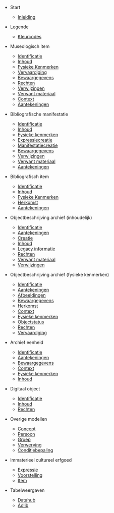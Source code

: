 <!-- docs/_sidebar.md -->

* Start
    * [Inleiding](/content/getting-started.md)

* Legende
    * [Kleurcodes](/content/modellen/Color.md)

* Museologisch item
	* [Identificatie](/content/modellen/MuseologicalItem/Identificatie.md)
	* [Inhoud](/content/modellen/MuseologicalItem/Inhoud.md)
	* [Fysieke Kenmerken](/content/modellen/MuseologicalItem/FysiekeKenmerken.md)
	* [Vervaardiging](/content/modellen/MuseologicalItem/Vervaardiging.md)
	* [Bewaargegevens](/content/modellen/MuseologicalItem/Bewaargegevens.md)
	* [Rechten](/content/modellen/MuseologicalItem/Rechten.md)
	* [Verwijzingen](/content/modellen/MuseologicalItem/Verwijzingen.md)
	* [Verwant materiaal](/content/modellen/MuseologicalItem/VerwantMateriaal.md)
	* [Context](/content/modellen/MuseologicalItem/Context.md)
	* [Aantekeningen](/content/modellen/MuseologicalItem/Aantekeningen.md)

* Bibliografische manifestatie
	* [Identificatie](/content/modellen/BibliographicalManifestation/Identificatie.md)
	* [Inhoud](/content/modellen/BibliographicalManifestation/Inhoud.md)
	* [Fysieke kenmerken](/content/modellen/BibliographicalManifestation/FysiekeKenmerken.md)
	* [Expressiecreatie](/content/modellen/BibliographicalManifestation/ExpressieCreatie.md)
	* [Manifestatiecreatie](/content/modellen/BibliographicalManifestation/ManifestatieCreatie.md)
	* [Bewaargegevens](/content/modellen/BibliographicalManifestation/Bewaargegevens.md)
	* [Verwijzingen](/content/modellen/BibliographicalManifestation/Verwijzingen.md)
	* [Verwant materiaal](/content/modellen/BibliographicalManifestation/VerwantMateriaal.md)
	* [Aantekeningen](/content/modellen/BibliographicalManifestation/Aantekeningen.md)

* Bibliografisch item
	* [Identificatie](/content/modellen/BibliographicalItem/Identificatie.md)
	* [Inhoud](/content/modellen/BibliographicalItem/Inhoud.md)
	* [Fysieke Kenmerken](/content/modellen/BibliographicalItem/FysiekeKenmerken.md)
	* [Herkomst](/content/modellen/BibliographicalItem/Herkomst.md)
	* [Aantekeningen](/content/modellen/BibliographicalItem/Aantekeningen.md)

* Objectbeschrijving archief (inhoudelijk)
	* [Identificatie](/content/modellen/ArchiefItemImmaterieel/Identificatie.md)
	* [Aantekeningen](/content/modellen/ArchiefItemImmaterieel/Aantekeningen.md)
	* [Creatie](/content/modellen/ArchiefItemImmaterieel/Creatie.md)
	* [Inhoud](/content/modellen/ArchiefItemImmaterieel/Inhoud.md)
	* [Legacy informatie](/content/modellen/ArchiefItemImmaterieel/LegacyInformatie.md)
	* [Rechten](/content/modellen/ArchiefItemImmaterieel/Rechten.md)
	* [Verwant materiaal](/content/modellen/ArchiefItemImmaterieel/VerwantMateriaal.md)
	* [Verwijzingen](/content/modellen/ArchiefItemImmaterieel/Verwijzingen.md)

* Objectbeschrijving archief (fysieke kenmerken)
	* [Identificatie](/content/modellen/ArchiefItemMaterieel/Identificatie.md)
	* [Aantekeningen](/content/modellen/ArchiefItemMaterieel/Aantekeningen.md)
	* [Afbeeldingen](/content/modellen/ArchiefItemMaterieel/Afbeeldingen.md)
	* [Bewaargegevens](/content/modellen/ArchiefItemMaterieel/Bewaargegevens.md)
	* [Herkomst](/content/modellen/ArchiefItemMaterieel/Herkomst.md)
	* [Context](/content/modellen/ArchiefItemMaterieel/Context.md)
	* [Fysieke kenmerken](/content/modellen/ArchiefItemMaterieel/FysiekeKenmerken.md)
	* [Objectstatus](/content/modellen/ArchiefItemMaterieel/Objectstatus.md)
	* [Rechten](/content/modellen/ArchiefItemMaterieel/Rechten.md)
	* [Vervaardiging](/content/modellen/ArchiefItemMaterieel/Vervaardiging.md)

* Archief eenheid
	* [Identificatie](/content/modellen/ArchivalUnit/Identificatie.md)
	* [Aantekeningen](/content/modellen/ArchivalUnit/Aantekeningen.md)
	* [Bewaargegevens](/content/modellen/ArchivalUnit/Bewaargegevens.md)
	* [Context](/content/modellen/ArchivalUnit/Context.md)
	* [Fysieke kenmerken](/content/modellen/ArchivalUnit/FysiekeKenmerken.md)
	* [Inhoud](/content/modellen/ArchivalUnit/Inhoud.md)

* Digitaal object
	* [Identificatie](/content/modellen/DigitalObject/Identificatie.md)
	* [Inhoud](/content/modellen/DigitalObject/Inhoud.md)
	* [Rechten](/content/modellen/DigitalObject/Rechten.md)

* Overige modellen
	* [Concept](/content/modellen/Concept.md)
	* [Persoon](/content/modellen/Person.md)
	* [Groep](/content/modellen/Group.md)
	* [Verwerving](/content/modellen/Acquisition.md)
	* [Conditiebepaling](/content/modellen/ConditionAssessment.md)

* Immaterieel cultureel erfgoed

	* [Expressie](/content/modellen/ImmaterialCulturalHeritage/Expressie.md)
	* [Voorstelling](/content/modellen/ImmaterialCulturalHeritage/Voorstelling.md)
	* [Item](/content/modellen/ImmaterialCulturalHeritage/Item.md)

* Tabelweergaven

    * [Datahub](/content/modellen/TabelDatahub.md)
    * [Adlib](/content/modellen/TabelMuseologicalItem.md)
